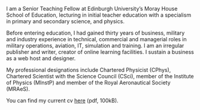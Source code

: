 I am a Senior Teaching Fellow at Edinburgh University’s Moray House School of Education, lecturing in initial teacher education with a specialism in primary and secondary science, and physics.

Before entering education, I had gained thirty years of business, military and industry experience in technical, commercial and managerial roles in military operations, aviation, IT, simulation and training. I am an irregular publisher and writer, creator of online learning facilities. I sustain a business as a web host and designer.

My professional designations include Chartered Physicist (CPhys), Chartered Scientist with the Science Council (CSci), member of the Institute of Physics (MInstP) and member of the Royal Aeronautical Society (MRAeS).

You can find my current cv [here](http://cullaloe.com/cv.pdf) (pdf, 100kB).
